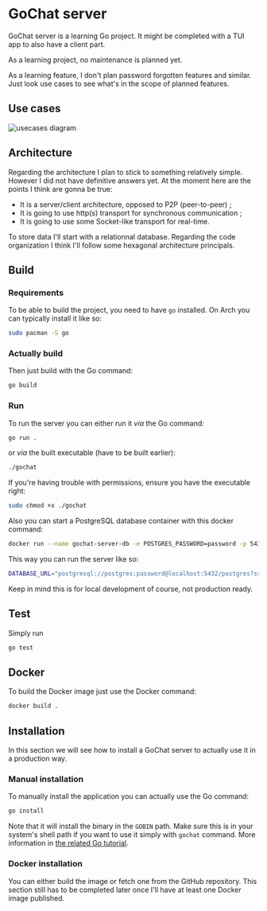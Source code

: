 # GoChat server

GoChat server is a learning Go project. It might be completed with a TUI app to also have a client part.

As a learning project, no maintenance is planned yet.

As a learning feature, I don't plan password forgotten features and similar. Just look use cases to see what's in the scope of planned features.

## Use cases

![usecases diagram](https://www.plantuml.com/plantuml/proxy?src=https://raw.githubusercontent.com/AlexandreGerault/gochat-server/refs/heads/main/documentation/uml/usecases.puml)

## Architecture

Regarding the architecture I plan to stick to something relatively simple. However I did not have definitive answers yet.
At the moment here are the points I think are gonna be true:

- It is a server/client architecture, opposed to P2P (peer-to-peer) ;
- It is going to use http(s) transport for synchronous communication ;
- It is going to use some Socket-like transport for real-time.

To store data I'll start with a relationnal database. Regarding the code organization I think I'll follow some hexagonal architecture principals.

## Build

### Requirements

To be able to build the project, you need to have `go` installed. On Arch you can typically install it like so:

```bash
sudo pacman -S go
```

### Actually build

Then just build with the Go command:

```bash
go build
```

### Run

To run the server you can either run it _via_ the Go command:

```bash
go run .
```

or _via_ the built executable (have to be built earlier):

```bash
./gochat
```

If you're having trouble with permissions, ensure you have the executable right:

```bash
sudo chmod +x ./gochat
```

Also you can start a PostgreSQL database container with this docker command:

```bash
docker run --name gochat-server-db -e POSTGRES_PASSWORD=password -p 5432:5432 -d postgres
 ```

 This way you can run the server like so:

 ```bash
 DATABASE_URL="postgresql://postgres:password@localhost:5432/postgres?sslmode=disable" ./gochat-server
```

Keep in mind this is for local development of course, not production ready.

## Test

Simply run

```bash
go test
```

## Docker

To build the Docker image just use the Docker command:

```bash
docker build .
```

## Installation

In this section we will see how to install a GoChat server to actually use it in a production way.

### Manual installation

To manually install the application you can actually use the Go command:

```bash
go install
```

Note that it will install the binary in the `GOBIN` path. Make sure this is in your system's shell path if you want to use it simply with `gochat` command. More information in [the related Go tutorial](https://go.dev/doc/tutorial/compile-install).

### Docker installation

You can either build the image or fetch one from the GitHub repository. This section still has to be completed later once I'll have at least one Docker image published.
